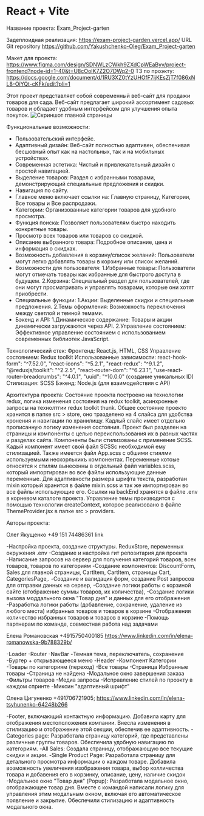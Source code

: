 # React + Vite

Название проекта: Exam_Project-garten

Задеплоидная реализация: https://exam-project-garden.vercel.app/
URL Git repository  https://github.com/Yakushchenko-Oleg/Exam_Project-garten

Макет для проекта: https://www.figma.com/design/SDNWLzCWkh9ZXdCpWEaByv/project-frontend?node-id=1-40&t=U8cOoIK7Z2O7DWq2-0
ТЗ по проэкту: https://docs.google.com/document/d/1RU3XZ0tYzUHOfF7ijKEsZjT7f086xNL8-OiYQt-cKFk/edit?pli=1

Этот проект представляет собой современный веб-сайт для продажи товаров для сада. Веб-сайт предлагает широкий ассортимент садовых товаров и обладает удобным интерфейсом для улучшения опыта покупок.
![Скриншот главной страницы](/Exam_Project-garten/public/images/Readme/screenshot.png)


Функциональные возможности:

- Пользовательский интерфейс.
- Адаптивный дизайн: Веб-сайт полностью адаптивен, обеспечивая бесшовный опыт как на настольных, так и на мобильных устройствах.
- Современная эстетика: Чистый и привлекательный дизайн с простой навигацией.
- Выделение товаров: Раздел с избранными товарами, демонстрирующий специальные предложения и скидки.
- Навигация по сайту.
- Главное меню включает ссылки на: Главную страницу, Категории, Все товары и Все распродажи.
- Категории: Организованные категории товаров для удобного просмотра.
- Функция поиска: Позволяет пользователям быстро находить конкретные товары.
- Просмотр всех товаров или товаров со скидкой.
- Описание выбранного товара: Подробное описание, цена и информация о скидках.
- Возможность добавления в корзину/список желаний: Пользователи могут легко добавлять товары в корзину или список желаний.
- Возможности для пользователя:
    1.Избранные товары: Пользователи могут отмечать товары как избранные для быстрого доступа в будущем.
    2.Корзина: Специальный раздел для пользователей, где они могут просматривать и управлять товарами, которые они хотят приобрести.
- Специальные функции:
    1.Акции: Выделенные скидки и специальные предложения.
    2.Темы оформления: Возможность переключения между светлой и темной темами.
- Бэкенд и API:
    1.Динамическое содержание: Товары и акции динамически загружаются через API.
    2.Управление состоянием: Эффективное управление состоянием с использованием современных библиотек JavaScript.

Технологический стек:
Фронтенд: React.js, HTML, CSS
Управление состоянием: Redux toolkit
Использованные зависимости:
    react-hook-form": "^7.52.0",
    "react-icons": "^5.2.1",
    "react-redux": "^9.1.2",
    "@reduxjs/toolkit": "^2.2.5",
    "react-router-dom": "^6.23.1",
    "use-react-router-breadcrumbs": "^4.0.1",
    "uuid": "^10.0.0" (создание уникальных ID)
Стилизация: SCSS
Бэкенд: Node.js (для взаимодействия с API)

Архитектура проекта:
Состояние проекта построено на технологии redux, логика изменения состояния на redux toolkit, асинхронные запросы на технолтгии redux toolkit thunk. 
Общее состояние проекто хранится в папке srс > store, оно тразделено на 4 слайса для удобства хронения и навигации по хранилищу. Кадлый слайс имеет отдельно прописанную логику изменения состояния.
Проект был разделен на страницы и компоненты с целью переиспользования их в разных частях и разделах сайта.
Компоненты были стилизованы с применение SCSS. Кадый компонент имеет свой файл SCSSс необходимой ему стилизацией. Также имеется файл App.scss с обшими стиялми используемыми нескорлькихъ компонентах. 
Переменные котоые относятся к стилям вынесенны в отдельный файл variables.scss, который импортирован во все файлы использующие данные переменные.
Для адаптивности размера шрифта текста, разработан mixin который хранится в файле mixin.scss и так же импортирован во все файлы использующие его.
Ссылки на backEnd хранятся в файле .env в корневом каталоге проекта.
Управление темы производится с помощью технологии createContext, которое реализовано в файле ThemeProvider.jsx в папке src > providers.


Авторы проекта:

Олег Якущенко
+49 151 74486361
link

-Настройка проекта, создание структуры. ReduxStore, переменных окружения .env 
-Cоздание и настройка гит репозитария для проекта
-Написание запросов на сервер для получения категорий товаров, всех товаров, товаров по категориям
-Cоздание компонентов: DiscountForm, Sales для главной страницы, CartItem, CartItem, страницы Cart, CategoriesPage,.
-Создание и валидация форм, создание Post запросов для отправки данных на сервер,
-Создание логики работы с корзиной сайте (отображение суммы товаров, их количества), 
-Создание логики вызова моддального окна "Товар дня" и данных для его отображения
-Разработка  логики работы (добавление, сохранение, удаление из любого места)  избранных товаров и товаров в корзине
-Отображения количество избранных товаров и товаров в корзине
-Помощь партнерам по команде, совместная работа над задачами  


Елена Романовская
+4915750400185
https://www.linkedin.com/in/elena-romanowska-9b788329b/

-Loader
-Router
-NavBar
-Темная тема, переключатель, сохранение
-Бургер +  открывающееся меню
-Header
-Компонент Категории
-Товары по категориям (переход)
-Все товары
-Страница Избранные товары
-Страница не найдена
-Модальное окно завершения заказа
-Фильтры товаров
-Медиа запросы
-Исправление стилей по проэкту в каждом спринте
-Миксин "адаптивный шрифт"


Олена Цигуненко
+491706721905; 
https://www.linkedin.com/in/elena-tsyhunenko-64248b266

-Footer, включающий контактную информацию.
Добавила карту для отображения местоположения компании.
Внесла изменения в стилизацию и отображение этой секции, обеспечив ее адаптивность.
-Categories page:
Разработала страницу категорий, где представлены различные группы товаров.
Обеспечила удобную навигацию по категориям.
-All Sales:
Создала страницу, отображающую все текущие скидки и акции.
-Single Product Page:
Разработала страницу для детального просмотра информации о каждом товаре.
Добавила возможность увеличения изображения товара, выбор колличества товара и добавения его в корзинку, описание, цену, наличие скидок
-Модальное окно "Товар дня" (Popup):
Разработала модальное окно, отображающее товар дня.
Вместе с командой написали логику для управления этим модальным окном, включая его автоматическое появление и закрытие.
Обеспечили стилизацию и адаптивность модального окна.




